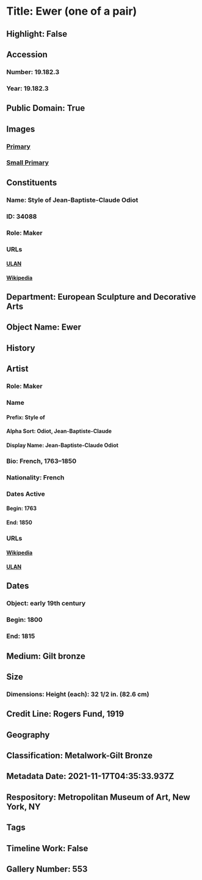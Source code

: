 # Title: Ewer (one of a pair)
## Highlight: False
## Accession
### Number: 19.182.3
### Year: 19.182.3
## Public Domain: True
## Images
### [Primary](https://images.metmuseum.org/CRDImages/es/original/45158.jpg)
### [Small Primary](https://images.metmuseum.org/CRDImages/es/web-large/45158.jpg)
## Constituents
### Name: Style of Jean-Baptiste-Claude Odiot
### ID: 34088
### Role: Maker
### URLs
#### [ULAN](http://vocab.getty.edu/page/ulan/500025155)
#### [Wikipedia](https://www.wikidata.org/wiki/Q3176320)
## Department: European Sculpture and Decorative Arts
## Object Name: Ewer
## History
## Artist
### Role: Maker
### Name
#### Prefix: Style of
#### Alpha Sort: Odiot, Jean-Baptiste-Claude
#### Display Name: Jean-Baptiste-Claude Odiot
### Bio: French, 1763–1850
### Nationality: French
### Dates Active
#### Begin: 1763
#### End: 1850
### URLs
#### [Wikipedia](https://www.wikidata.org/wiki/Q3176320)
#### [ULAN](http://vocab.getty.edu/page/ulan/500025155)
## Dates
### Object: early 19th century
### Begin: 1800
### End: 1815
## Medium: Gilt bronze
## Size
### Dimensions: Height (each): 32 1/2 in. (82.6 cm)
## Credit Line: Rogers Fund, 1919
## Geography
## Classification: Metalwork-Gilt Bronze
## Metadata Date: 2021-11-17T04:35:33.937Z
## Respository: Metropolitan Museum of Art, New York, NY
## Tags
## Timeline Work: False
## Gallery Number: 553